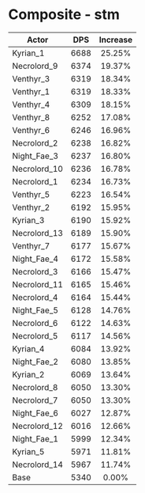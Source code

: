 # Composite - stm
| Actor | DPS | Increase |
|---|:---:|:---:|
|Kyrian_1|6688|25.25%|
|Necrolord_9|6374|19.37%|
|Venthyr_3|6319|18.34%|
|Venthyr_1|6319|18.33%|
|Venthyr_4|6309|18.15%|
|Venthyr_8|6252|17.08%|
|Venthyr_6|6246|16.96%|
|Necrolord_2|6238|16.82%|
|Night_Fae_3|6237|16.80%|
|Necrolord_10|6236|16.78%|
|Necrolord_1|6234|16.73%|
|Venthyr_5|6223|16.54%|
|Venthyr_2|6192|15.95%|
|Kyrian_3|6190|15.92%|
|Necrolord_13|6189|15.90%|
|Venthyr_7|6177|15.67%|
|Night_Fae_4|6172|15.58%|
|Necrolord_3|6166|15.47%|
|Necrolord_11|6165|15.46%|
|Necrolord_4|6164|15.44%|
|Night_Fae_5|6128|14.76%|
|Necrolord_6|6122|14.63%|
|Necrolord_5|6117|14.56%|
|Kyrian_4|6084|13.92%|
|Night_Fae_2|6080|13.85%|
|Kyrian_2|6069|13.64%|
|Necrolord_8|6050|13.30%|
|Necrolord_7|6050|13.30%|
|Night_Fae_6|6027|12.87%|
|Necrolord_12|6016|12.66%|
|Night_Fae_1|5999|12.34%|
|Kyrian_5|5971|11.81%|
|Necrolord_14|5967|11.74%|
|Base|5340|0.00%|

